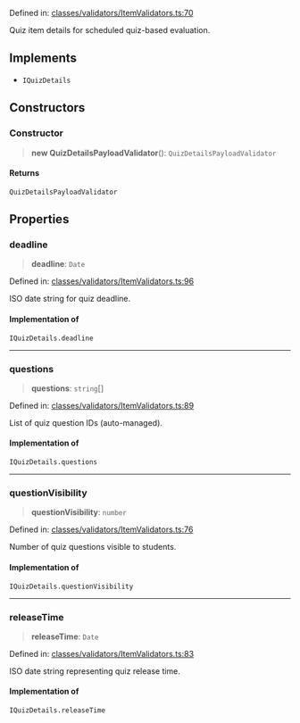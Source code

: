 Defined in: [classes/validators/ItemValidators.ts:70](https://github.com/continuousactivelearning/vibe/blob/dbf557f2b5c1ec47c296f0289b3a6f789bb5efa2/backend/src/modules/courses/classes/validators/ItemValidators.ts#L70)

Quiz item details for scheduled quiz-based evaluation.

## Implements

- `IQuizDetails`

## Constructors

### Constructor

> **new QuizDetailsPayloadValidator**(): `QuizDetailsPayloadValidator`

#### Returns

`QuizDetailsPayloadValidator`

## Properties

### deadline

> **deadline**: `Date`

Defined in: [classes/validators/ItemValidators.ts:96](https://github.com/continuousactivelearning/vibe/blob/dbf557f2b5c1ec47c296f0289b3a6f789bb5efa2/backend/src/modules/courses/classes/validators/ItemValidators.ts#L96)

ISO date string for quiz deadline.

#### Implementation of

`IQuizDetails.deadline`

***

### questions

> **questions**: `string`[]

Defined in: [classes/validators/ItemValidators.ts:89](https://github.com/continuousactivelearning/vibe/blob/dbf557f2b5c1ec47c296f0289b3a6f789bb5efa2/backend/src/modules/courses/classes/validators/ItemValidators.ts#L89)

List of quiz question IDs (auto-managed).

#### Implementation of

`IQuizDetails.questions`

***

### questionVisibility

> **questionVisibility**: `number`

Defined in: [classes/validators/ItemValidators.ts:76](https://github.com/continuousactivelearning/vibe/blob/dbf557f2b5c1ec47c296f0289b3a6f789bb5efa2/backend/src/modules/courses/classes/validators/ItemValidators.ts#L76)

Number of quiz questions visible to students.

#### Implementation of

`IQuizDetails.questionVisibility`

***

### releaseTime

> **releaseTime**: `Date`

Defined in: [classes/validators/ItemValidators.ts:83](https://github.com/continuousactivelearning/vibe/blob/dbf557f2b5c1ec47c296f0289b3a6f789bb5efa2/backend/src/modules/courses/classes/validators/ItemValidators.ts#L83)

ISO date string representing quiz release time.

#### Implementation of

`IQuizDetails.releaseTime`
